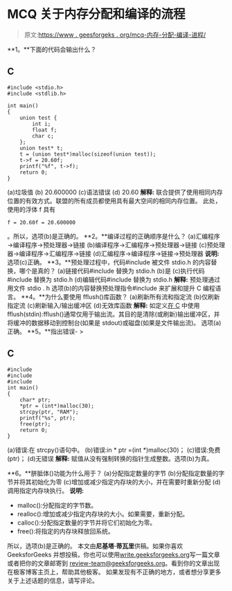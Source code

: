 # MCQ 关于内存分配和编译的流程

> 原文:[https://www . geesforgeks . org/mcq-内存-分配-编译-进程/](https://www.geeksforgeeks.org/mcq-memory-allocation-compilation-process/)

**1。**下面的代码会输出什么？

## C

```
#include <stdio.h>
#include <stdlib.h>

int main()
{
    union test {
        int i;
        float f;
        char c;
    };
    union test* t;
    t = (union test*)malloc(sizeof(union test));
    t->f = 20.60f;
    printf("%f", t->f);
    return 0;
}
```

(a)垃圾值
(b) 20.600000
(c)语法错误
(d) 20.60
**解释:**
联合提供了使用相同内存位置的有效方式。联盟的所有成员都使用具有最大空间的相同内存位置。
此处，使用的浮体 f 具有

```
f = 20.60f = 20.600000
```

。所以，选项(b)是正确的。
**2。**编译过程的正确顺序是什么？
(a)汇编程序→编译程序→预处理器→链接
(b)编译程序→汇编程序→预处理器→链接
(c)预处理器→编译程序→汇编程序→链接
(d)汇编程序→编译程序→链接→预处理器
**说明:**
选项(c)正确。
**3。**预处理过程中，代码#include 被文件 stdio.h 的内容替换，哪个是真的？
(a)链接代码#include 替换为 stdio.h
(b)是
(c)执行代码#include 替换为 stdio.h
(d)编辑代码#include 替换为 stdio.h
**解释:**
预处理通过用文件 stdio . h
选项(b)的内容替换预处理指令#include 来扩展和提升 C 编程语言。
**4。**为什么要使用 fflush()库函数？
(a)刷新所有流和指定流
(b)仅刷新指定流
(c)刷新输入/输出缓冲区
(d)无效库函数
**解释:**
如定义[在 C](https://www.geeksforgeeks.org/use-fflushstdin-c/) 中使用 fflush(stdin):fflush()通常仅用于输出流。其目的是清除(或刷新)输出缓冲区，并将缓冲的数据移动到控制台(如果是 stdout)或磁盘(如果是文件输出流)。
选项(a)正确。
**5。**指出错误- >

## C

```
#include
#include
#include
int main()
{
    char* ptr;
    *ptr = (int*)malloc(30);
    strcpy(ptr, "RAM");
    printf("%s", ptr);
    free(ptr);
    return 0;
}
```

(a)错误:在 strcpy()语句中。
(b)错误:in * ptr =(int *)malloc(30)；
(c)错误:免费(ptr)；
(d)无错误
**解释:**
赋值从没有强制转换的指针生成整数。选项(b)为真。

**6。**胼胝体()功能为什么用于？
(a)分配指定数量的字节
(b)分配指定数量的字节并将其初始化为零
(c)增加或减少指定内存块的大小，并在需要时重新分配
(d)调用指定内存块执行。
**说明:**

*   malloc():分配指定的字节数。
*   realloc():增加或减少指定内存块的大小。如果需要，重新分配。
*   calloc():分配指定数量的字节并将它们初始化为零。
*   free():将指定的内存块释放回系统。

所以，选项(b)是正确的。
本文由**尼基塔·蒂瓦里**供稿。如果你喜欢 GeeksforGeeks 并想投稿，你也可以使用[write.geeksforgeeks.org](http://www.write.geeksforgeeks.org)写一篇文章或者把你的文章邮寄到 review-team@geeksforgeeks.org。看到你的文章出现在极客博客主页上，帮助其他极客。
如果发现有不正确的地方，或者想分享更多关于上述话题的信息，请写评论。